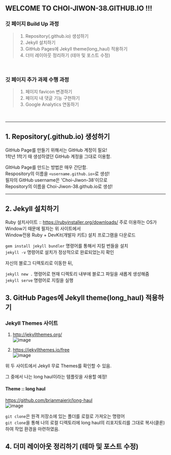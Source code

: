 ## WELCOME TO CHOI-JIWON-38.GITHUB.IO !!!


### 깃 페이지 Build Up 과정
> 1. Repository(.github.io) 생성하기
> 2. Jekyll 설치하기
> 3. GitHub Pages에 Jekyll theme(long_haul) 적용하기
> 4. 더미 레이아웃 정리하기 (테마 및 포스트 수정)

<br>

### 깃 페이지 추가 과제 수행 과정
> 1. 페이지 favicon 변경하기
> 2. 페이지 내 댓글 기능 구현하기
> 3. Google Analytics 연동하기

<br>
<hr>

## 1. Repository(.github.io) 생성하기<br>
GitHub Page를 만들기 위해서는 GitHub 계정이 필요!<br>
1학년 1학기 때 생성하였던 GitHub 계정을 그대로 이용함.

GItHub Page를 만드는 방법은 매우 간단함.<br>
Respository의 이름을 `<username.github.io>`로 생성!<br>
필자의 GitHub username은 'Choi-Jiwon-38'이므로<br>
Repository의 이름을 Choi-Jiwon-38.github.io로 생성!
<hr>

## 2. Jekyll 설치하기
Ruby 설치사이트 :: https://rubyinstaller.org/downloads/
주로 이용하는 OS가 Window기 때문에 필자는 위 사이트에서<br>
Window전용 Ruby + DevKit(개발자 키트) 설치 프로그램을 다운로드<br>

```gem install jekyll bundler``` 명령어를 통해서 지킬 번들을 설치<br> 
```jekyll -v``` 명령어로 설치가 정상적으로 완료되었는지 확인<br>

자신의 블로그 디렉토리로 이동한 뒤,<br>

```jekyll new .``` 명령어로 현재 디렉토리 내부에 블로그 파일을 새롭게 생성해줌<br>
```jekyll serve``` 명령어로 지킬을 실행<br>

## 3. GitHub Pages에 Jekyll theme(long_haul) 적용하기

### Jekyll Themes 사이트

1. http://jekyllthemes.org/ <br>
![image](https://user-images.githubusercontent.com/81795729/146298051-98d9ff5a-3970-4b54-8a5b-54328664682d.png) <br>

2. https://jekyllthemes.io/free <br>
![image](https://user-images.githubusercontent.com/81795729/146298168-d3419392-6fa5-4f96-96ac-7e2d335ebdc9.png) <br>

위 두 사이트에서 Jekyll 무료 Themes를 확인할 수 있음. <br>

그 중에서 나는 long haul이라는 템플릿을 사용할 예정! <br>

#### Theme :: long haul <br>
https://github.com/brianmaierjr/long-haul <br>
![image](https://user-images.githubusercontent.com/81795729/146299327-eee94fa3-325d-4a69-98e5-2b2fb45b0ed7.png) <br>

`git clone`은 원격 저장소에 있는 폴더를 로컬로 가져오는 명령어<br>
`git clone`을 통해 나의 로컬 디렉토리에 long haul의 리포지토리를 그대로 복사(클론)하여 작업 환경을 마련하였음.
<br>

## 4. 더미 레이아웃 정리하기 (테마 및 포스트 수정)
